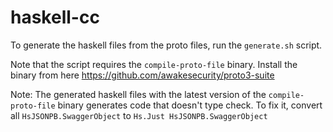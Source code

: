 # haskell-cc

To generate the haskell files from the proto files, run the `generate.sh` script.

Note that the script requires the `compile-proto-file` binary. Install the binary from here https://github.com/awakesecurity/proto3-suite

Note: The generated haskell files with the latest version of the `compile-proto-file` binary generates code that doesn't type check. To fix it, convert all `HsJSONPB.SwaggerObject` to `Hs.Just HsJSONPB.SwaggerObject`
